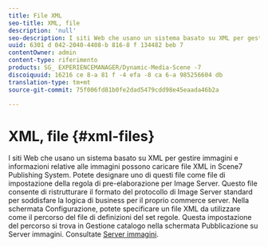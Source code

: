 ```yaml
---
title: File XML
seo-title: XML, file
description: 'null'
seo-description: I siti Web che usano un sistema basato su XML per gestire immagini e informazioni relative alle immagini possono caricare file XML in Scene7 Publishing System. Ulteriori informazioni sui file XML.
uuid: 6301 d 042-2040-4408-b 816-8 f 134482 beb 7
contentOwner: admin
content-type: riferimento
products: SG_ EXPERIENCEMANAGER/Dynamic-Media-Scene -7
discoiquuid: 16216 ce 8-a 81 f -4 efa -8 ca 6-a 985256604 db
translation-type: tm+mt
source-git-commit: 75f006fd81b0fe2dad5479cdd98e45eaada46b2a

---
```



# XML, file {#xml-files}

I siti Web che usano un sistema basato su XML per gestire immagini e informazioni relative alle immagini possono caricare file XML in Scene7 Publishing System. Potete designare uno di questi file come file di impostazione della regola di pre-elaborazione per Image Server. Questo file consente di ristrutturare il formato del protocollo di Image Server standard per soddisfare la logica di business per il proprio commerce server. Nella schermata Configurazione, potete specificare un file XML da utilizzare come il percorso del file di definizioni del set regole. Questa impostazione del percorso si trova in Gestione catalogo nella schermata Pubblicazione su Server immagini. Consultate [Server immagini](publish-setup.md#image_server).
